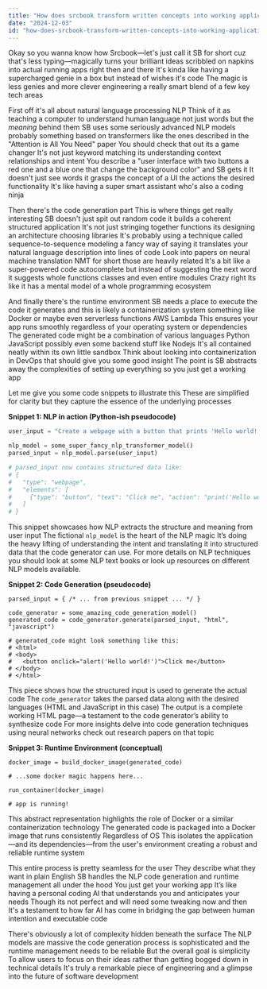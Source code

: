 ```yaml
---
title: "How does srcbook transform written concepts into working applications instantly?"
date: "2024-12-03"
id: "how-does-srcbook-transform-written-concepts-into-working-applications-instantly"
---
```


Okay so you wanna know how Srcbook—let's just call it SB for short cuz that's less typing—magically turns your brilliant ideas scribbled on napkins into actual running apps right then and there  It's kinda like having a supercharged genie in a box but instead of wishes it's code  The magic is less genies and more clever engineering a really smart blend of a few key tech areas

First off it's all about natural language processing NLP  Think of it as teaching a computer to understand human language not just words but the *meaning* behind them  SB uses some seriously advanced NLP models probably something based on transformers like the ones described in the "Attention is All You Need" paper  You should check that out its a game changer  It's not just keyword matching its understanding context relationships and intent  You describe a "user interface with two buttons a red one and a blue one that change the background color" and SB gets it  It doesn't just see words it grasps the concept of a UI the actions the desired functionality  It's like having a super smart assistant who's also a coding ninja

Then there's the code generation part  This is where things get really interesting  SB doesn't just spit out random code it builds a coherent structured application  It's not just stringing together functions its designing an architecture choosing libraries  It's probably using a technique called sequence-to-sequence modeling a fancy way of saying it translates your natural language description into lines of code  Look into papers on neural machine translation  NMT for short those are heavily related  It's a bit like a super-powered code autocomplete but instead of suggesting the next word it suggests whole functions classes and even entire modules  Crazy right  Its like it has a mental model of a whole programming ecosystem

And finally there's the runtime environment  SB needs a place to execute the code it generates and this is likely a containerization system something like Docker or maybe even serverless functions AWS Lambda  This ensures your app runs smoothly regardless of your operating system or dependencies  The generated code might be a combination of various languages Python JavaScript possibly even some backend stuff like Nodejs  It's all contained neatly within its own little sandbox  Think about looking into containerization in DevOps that should give you some good insight  The point is SB abstracts away the complexities of setting up everything so you just get a working app

Let me give you some code snippets to illustrate this  These are simplified for clarity but they capture the essence of the underlying processes

**Snippet 1: NLP in action (Python-ish pseudocode)**

```python
user_input = "Create a webpage with a button that prints 'Hello world!'"

nlp_model = some_super_fancy_nlp_transformer_model()
parsed_input = nlp_model.parse(user_input)

# parsed_input now contains structured data like:
# {
#   "type": "webpage",
#   "elements": [
#     {"type": "button", "text": "Click me", "action": "print('Hello world!')"}
#   ]
# }
```

This snippet showcases how NLP extracts the structure and meaning from user input  The fictional `nlp_model` is the heart of the NLP magic  It’s doing the heavy lifting of understanding the intent and translating it into structured data that the code generator can use.  For more details on NLP techniques you should look at some NLP text books or look up resources on different NLP models available.

**Snippet 2: Code Generation (pseudocode)**

```
parsed_input = { /* ... from previous snippet ... */ }

code_generator = some_amazing_code_generation_model()
generated_code = code_generator.generate(parsed_input, "html", "javascript")

# generated_code might look something like this:
# <html>
# <body>
#   <button onclick="alert('Hello world!')">Click me</button>
# </body>
# </html>
```

This piece shows how the structured input is used to generate the actual code  The `code_generator` takes the parsed data along with the desired languages (HTML and JavaScript in this case)  The output is a complete working HTML page—a testament to the code generator’s ability to synthesize code  For more insights delve into code generation techniques using neural networks check out research papers on that topic

**Snippet 3: Runtime Environment (conceptual)**

```
docker_image = build_docker_image(generated_code)

# ...some docker magic happens here...

run_container(docker_image)

# app is running!
```

This abstract representation highlights the role of Docker or a similar containerization technology  The generated code is packaged into a Docker image that runs consistently  Regardless of OS  This isolates the application—and its dependencies—from the user's environment creating a robust and reliable runtime system


This entire process is pretty seamless for the user  They describe what they want in plain English  SB handles the NLP code generation and runtime management all under the hood  You just get your working app  It’s like having a personal coding AI that understands you and anticipates your needs  Though its not perfect and will need some tweaking now and then  It's a testament to how far AI has come in bridging the gap between human intention and executable code  

There's obviously a lot of complexity hidden beneath the surface  The NLP models are massive the code generation process is sophisticated and the runtime management needs to be reliable  But the overall goal is simplicity  To allow users to focus on their ideas rather than getting bogged down in technical details  It's truly a remarkable piece of engineering and a glimpse into the future of software development
